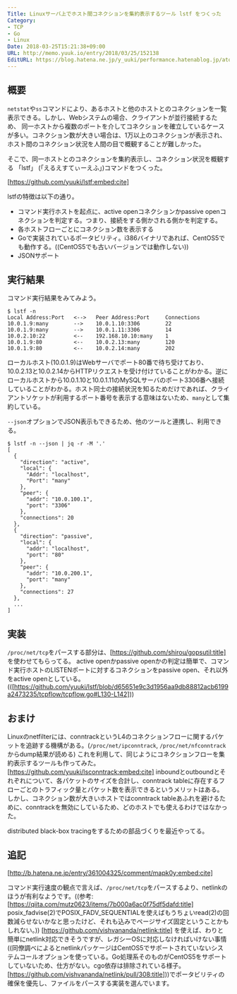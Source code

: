 ```yaml
---
Title: Linuxサーバ上でホスト間コネクションを集約表示するツール lstf をつくった
Category:
- TCP
- Go
- Linux
Date: 2018-03-25T15:21:38+09:00
URL: http://memo.yuuk.io/entry/2018/03/25/152138
EditURL: https://blog.hatena.ne.jp/y_uuki/performance.hatenablog.jp/atom/entry/17391345971629247879
---
```


## 概要

`netstat`や`ss`コマンドにより、あるホストと他のホストとのコネクションを一覧表示できる。しかし、Webシステムの場合、クライアントが並行接続するため、 同一ホストから複数のポートを介してコネクションを確立しているケースが多い。コネクション数が大きい場合は、1万以上のコネクションが表示され、ホスト間のコネクション状況を人間の目で概観することが難しかった。

そこで、同一ホストとのコネクションを集約表示し、コネクション状況を概観する 「lstf」 (「えるえすてぃーえふ」)コマンドをつくった。

[https://github.com/yuuki/lstf:embed:cite]

lstfの特徴は以下の通り。

- コマンド実行ホストを起点に、active openコネクションかpassive openコネクションを判定する。つまり、接続をする側かされる側かを判定する。
- 各ホストフローごとにコネクション数を表示する
- Goで実装されているポータビリティ。i386バイナリであれば、CentOS5でも動作する。((CentOS5でも古いバージョンでは動作しない))
- JSONサポート

## 実行結果

コマンド実行結果をみてみよう。

```shell
$ lstf -n
Local Address:Port   <-->   Peer Address:Port     Connections
10.0.1.9:many        -->    10.0.1.10:3306        22
10.0.1.9:many        -->    10.0.1.11:3306        14
10.0.2.10:22         <--    192.168.10.10:many    1
10.0.1.9:80          <--    10.0.2.13:many        120
10.0.1.9:80          <--    10.0.2.14:many        202
```

ローカルホスト(10.0.1.9)はWebサーバでポート80番で待ち受けており、10.0.2.13と10.0.2.14からHTTPリクエストを受け付けていることがわかる。逆にローカルホストから10.0.1.10と10.0.1.11のMySQLサーバのポート3306番へ接続していることがわかる。ホスト同士の接続状況を知るためだけであれば、クライアントソケットが利用するポート番号を表示する意味はないため、`many`として集約している。

`--json`オプションでJSON表示もできるため、他のツールと連携し、利用できる。

```shell
$ lstf -n --json | jq -r -M '.'
[
  {
    "direction": "active",
    "local": {
      "Addr": "localhost",
      "Port": "many"
    },
    "peer": {
      "addr": "10.0.100.1",
      "port": "3306"
    },
    "connections": 20
  },
  {
    "direction": "passive",
    "local": {
      "addr": "localhost",
      "port": "80"
    },
    "peer": {
      "addr": "10.0.200.1",
      "port": "many"
    },
    "connections": 27
  },
  ...
]
```

## 実装

`/proc/net/tcp`をパースする部分は、[https://github.com/shirou/gopsutil:title] を使わせてもらってる。
active openかpassive openかの判定は簡単で、コマンド実行ホストのLISTENポートに対するコネクションをpassive open、それ以外をactive openとしている。 (([https://github.com/yuuki/lstf/blob/d65651e9c3d1956aa9db88812acb6199a2473235/tcpflow/tcpflow.go#L130-L142]))

## おまけ

Linuxのnetfilterには、conntrackというL4のコネクションフローに関するパケットを追跡する機構がある。(`/proc/net/ipconntrack`, `/proc/net/nfconntrack` からdump結果が読める) これを利用して、同じようにコネクションフローを集約表示するツールも作ってみた。[https://github.com/yuuki/lsconntrack:embed:cite]
inboundとoutboundとそれぞれについて、各パケットのサイズを合計し、conntrack tableに存在するフローごとのトラフィック量とパケット数を表示できるというメリットはある。 しかし、コネクション数が大きいホストではconntrack tableあふれを避けるために、conntrackを無効にしているため、どのホストでも使えるわけではなかった。

distributed black-box tracingをするための部品づくりを最近やってる。

## 追記

[http://b.hatena.ne.jp/entry/361004325/comment/mapk0y:embed:cite]

コマンド実行速度の観点で言えば、`/proc/net/tcp`をパースするより、netlinkのほうが有利なようです。((参考:[https://qiita.com/mutz0623/items/7b000a6ac0f75df5dafd:title] posix_fadvise(2)でPOSIX_FADV_SEQUENTIALを使えばもうちょいread(2)の回数減らせないかなと思ったけど、それも込みでページサイズ固定ということかもしれない。))
[https://github.com/vishvananda/netlink:title] を使えば、わりと簡単にnetlink対応できそうですが、レガシーOSに対応しなければいけない事情((同僚調べによるとnetlinkパッケージはCentOS5でサポートされていないシステムコールオプションを使っている。Go処理系そのものがCentOS5をサポートしていないため、仕方がない。cgo依存は排除されている様子。[https://github.com/vishvananda/netlink/pull/308:title]))でポータビリティの確保を優先し、ファイルをパースする実装を選んでいます。

